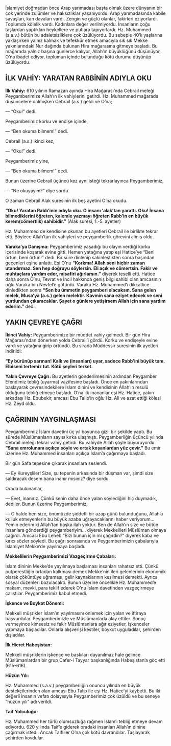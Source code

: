 [//]: # (# **Hz. Muhammed’in &#40;s.a.v.&#41; Çağrısı: Mekke Dönemi**)

İslamiyet doğmadan önce Arap yarımadası başta olmak üzere dünyanın bir çok yerinde zulümler ve haksızlıklar yaşanıyordu. Arap yarımadasında kabile savaşları, kan davaları vardı. Zengin ve güçlü olanlar, fakirleri eziyorlardı. Toplumda kölelik vardı. Kadınlara değer verilmiyordu. İnsanların çoğu taşlardan yaptıkları heykellere ve putlara tapıyorlardı. Hz. Muhammed (s.a.v.) bütün bu adaletsizliklere çok üzülüyordu. Bu sebeple 40’lı yaşlarına yaklaşırken yalnız kalmak ve tefekkür etmek amacıyla sık sık Mekke yakınlarındaki Nur dağında bulunan Hira mağarasına gitmeye başladı. Bu mağarada yalnız başına günlerce kalıyor, Allah’ın büyüklüğünü düşünüyor, O’na ibadet ediyor, toplumun içinde bulunduğu kötü durumu düşünüp üzülüyordu.

## **İLK VAHİY:** YARATAN RABBİNİN ADIYLA OKU

**İlk Vahiy:** 610 yılının Ramazan ayında Hira Mağarası’nda Cebrail meleği Peygamberimize Allah’ın ilk vahiylerini getirdi. Hz. Muhammed mağarada düşüncelere dalmışken Cebrail (a.s.) geldi ve O’na;

— “Oku!” dedi.

Peygamberimiz korku ve endişe içinde,

— “Ben okuma bilmem!” dedi.

Cebrail (a.s.) ikinci kez,

— “Oku!” dedi.

Peygamberimiz yine,

— “Ben okuma bilmem!” dedi.

Bunun üzerine Cebrail üçüncü kez aynı isteği tekrarlayınca Peygamberimiz,

— “Ne okuyayım?” diye sordu.

O zaman Cebrail Alak suresinin ilk beş ayetini O’na okudu.

**“Oku! Yaratan Rabb’inin adıyla oku. O insanı ‘alak’tan yarattı. Oku! İnsana bilmediklerini öğreten, kalemle yazmayı öğreten Rabb’in en büyük kerem(cömertlik) sahibidir.”** (Alak suresi, 1.-5. ayetler)

Hz. Muhammed de kendisine okunan bu ayetleri Cebrail ile birlikte tekrar etti. Böylece Allah’tan ilk vahiyleri ve peygamberlik görevini almış oldu.

**Varaka’ya Danışma:** Peygamberimiz yaşadığı bu olayın verdiği korku içerisinde koşarak evine gitti. Hemen yatağına yatıp eşi Hatice’ye “Beni örtün, beni örtün!” dedi. Bir süre dinlenip sakinleştikten sonra başından geçenleri eşine anlattı. Eşi O’nu **“Korkma! Allah seni hiçbir zaman utandırmaz. Sen hep doğruyu söylersin. Eli açık ve cömertsin. Fakir ve muhtaçlara yardım eder, misafiri ağırlarsın.”** diyerek teselli etti. Hatice daha sonra O’nu, Tevrat ve İncil hakkında geniş bilgi sahibi olan amcasının oğlu Varaka bin Nevfel’e götürdü. Varaka Hz. Muhammed’i dikkatlice dinledikten sonra **“Sen bu ümmetin peygamberi olacaksın. Sana gelen melek, Musa’ya (a.s.) gelen melektir. Kavmin sana eziyet edecek ve seni yurdundan çıkaracaklar. Şayet o günlere yetişirsem Allah için sana yardım ederim.”** dedi.

## **YAKIN ÇEVREYE ÇAĞRI**

**İkinci Vahiy:** Peygamberimize bir müddet vahiy gelmedi. Bir gün Hira Mağarası’ndan dönerken yolda Cebrail’i gördü. Korku ve endişeyle evine vardı ve yatağına girip örtündü. Bu sırada Müddessir suresinin ilk ayetleri indirildi:

**“Ey bürünüp sarınan! Kalk ve (insanları) uyar, sadece Rabb’ini büyük tanı. Elbiseni tertemiz tut. Kötü şeyleri terket.**

**Yakın Çevreye Çağrı:** Bu ayetlerin gönderilmesinin ardından Peygamber Efendimiz tebliğ (uyarma) vazifesine başladı. Önce en yakınlarından başlayarak çevresindekilere İslam dinini ve kendisinin Allah’ın resulü olduğunu tebliğ etmeye başladı. O’na ilk inananlar eşi Hz. Hatice, yakın arkadaşı Hz. Ebubekir, amcası Ebu Talip’in oğlu Hz. Ali ve azat ettiği kölesi Hz. Zeyd oldu.

## **ÇAĞRININ YAYGINLAŞMASI**

Peygamberimiz İslam davetini üç yıl boyunca gizli bir şekilde yaptı. Bu sürede Müslümanların sayısı kırka ulaşmıştı. Peygamberliğin üçüncü yılında Cebrail meleği tekrar vahiy getirdi. Bu vahiyde Allah şöyle buyuruyordu: **“Sana emrolunanı açıkça söyle ve ortak koşanlardan yüz çevir.”** Bu emir üzerine Hz. Muhammed insanları açıkça İslam’a çağırmaya başladı.

Bir gün Safa tepesine çıkarak insanlara seslendi.

— Ey Kureyşliler! Size, şu tepenin arkasında bir düşman var, şimdi size saldıracak desem bana inanır mısınız? diye sordu.

Orada bulunanlar,

— Evet, inanırız. Çünkü senin daha önce yalan söylediğini hiç duymadık, dediler.
Bunun üzerine Peygamberimiz,

— O halde ben size, önümüzde şiddetli bir azap günü bulunduğunu, Allah’a kulluk etmeyenlerin bu büyük azaba uğrayacaklarını haber veriyorum… Yemin ederim ki Allah’tan başka ilah yoktur. Ben de Allah’ın size ve bütün insanlara gönderdiği peygamberiyim… diyerek Mekkelileri Müslüman olmaya çağırdı. Amcası Ebu Leheb “Bizi bunun için mi çağırdın?” diyerek kaba ve kırıcı sözler söyledi. Bu çağrı sonrasında ve Peygamberimizin çabalarıyla İslamiyet Mekke’de yayılmaya başladı.

**Mekkelilerin Peygamberimizi Vazgeçirme Çabaları:**

İslam dininin Mekke’de yayılmaya başlaması insanları rahatsız etti. Çünkü putperestliğin ortadan kalkması demek Mekke’nin ileri gelenlerinin ekonomik olarak çöküntüye uğraması, gelir kaynaklarının kesilmesi demekti. Ayrıca sosyal düzenleri bozulacaktı. Bunun üzerine öncelikle Hz. Muhammed’e makam, mevki, para teklif ederek O’nu İslam davetinden vazgeçirmeye çalıştılar. Peygamberimiz kabul etmedi.

**İşkence ve Boykot Dönemi:**

Mekkeli müşrikler İslam’ın yayılmasını önlemek için yalan ve iftiraya başvurdular. Peygamberimizle ve Müslümanlarla alay ettiler. Sonuç vermeyince kimsesiz ve fakir Müslümanlara ağır eziyetler, işkenceler yapmaya başladılar. Onlarla alışverişi kestiler, boykot uyguladılar, şehirden dışladılar.

**İlk Hicret Habeşistan:**

Mekkeli müşriklerin işkence ve baskıları dayanılmaz hale gelince Müslümanlardan bir grup Cafer-i Tayyar başkanlığında Habeşistan’a göç etti (615-616).

**Hüzün Yılı:**

Hz. Muhammed (s.a.v.) peygamberliğin onuncu yılında en büyük destekçilerinden olan amcası Ebu Talip ile eşi Hz. Hatice’yi kaybetti. Bu iki değerli insanın vefatı dolayısıyla Peygamberimiz çok üzüldü ve bu seneye “hüzün yılı” adı verildi.

**Taif Yolculuğu:**

Hz. Muhammed her türlü olumsuzluğa rağmen İslam’ı tebliğ etmeye devam ediyordu. 620 yılında Taif’e giderek oradaki insanları Allah’ın dinine çağırmak istedi. Ancak Taifliler O’na çok kötü davrandılar. Taşlayarak şehirden kovdular.
